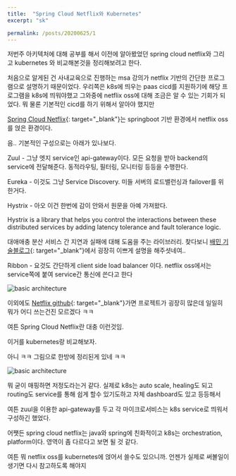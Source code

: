 ```yaml
---
title:  "Spring Cloud Netflix와 Kubernetes"
excerpt: "sk"

permalink: /posts/20200625/1
---
```



저번주 아키텍처에 대해 공부를 해서 이전에 알아봤었던 spring cloud netflix와 그리고 kubernetes 와 비교해본것을 정리해보려고 한다.

처음으로 알게된 건 사내교육으로 진행하는 msa 강의가 netflix 기반의 간단한 프로그램으로 설명하기 때문이었다. 우리쪽은 k8s에 띄우는  paas cicd를 지원하기에 해당 프로그램을 k8s에 띄워야했고 그와중에 netflix oss에 대해 조금은 알 수 있는 기회가 되었다. 뭐 물론 기본적인 cicd를 하기 위해서 알아야 했지만

[Spring Cloud Netflix](https://spring.io/projects/spring-cloud-netflix){: target="_blank"}는 springboot 기반 환경에서 netflix oss를 얹은 환경이다.

음.. 기본적인 구성으로는 아래가 있나보다.

Zuul - 그냥 엣지 service인 api-gateway이다. 모든 요청을 받아 backend의 service에 전달해준다. 동적라우팅, 필터링, 모니터링 등등을 수행한다.

Eureka - 이것도 그냥 Service Discovery. 미들 서버의 로드밸런싱과 failover를 위한거다.

Hystrix - 아오 이건 한번에 감이 안와서 원문을 아예 가져왔다. 

Hystrix is a library that helps you control the interactions between these distributed services by adding latency tolerance and fault tolerance logic.

대애애충 분산 서비스 간 지연과 실패에 대해 도움을 주는 라이브러리. 찾다보니 [배민 기술블로그](https://woowabros.github.io/experience/2017/08/21/hystrix-tunning.html){: target="_blank"}에서 굉장히 이쁘게 설명을 해주셧네여..

Ribbon - 요것도 간단하게 client side load balancer 이다. netflix oss에서는 service쪽에 붙여 service간 통신에 쓴다고 한다


![basic architecture](./../../_img/netflixOss.jpg)



이외에도 [Netflix github](https://github.com/Netflix){: target="_blank"}가면 프로젝트가 굉장히 많은데 일일히 뭐가 어디 쓰는건진 모르겠다 ㅋㅋ

여튼 Spring Cloud Netflix란 대충 이런것임.

이거를 kubernetes랑 비교해보자.

아니 ㅋㅋ 그림으로 한방에 정리된게 있네 ㅋㅋ

![basic architecture](./../../_img/netflixVsK8s.jpg)

뭐 굳이 매핑하면 저정도라는거 같다. 실제로 k8s는 auto scale, healing도 되고 routing도 service를 통해 쉽게 할수 있기도하고 자체 dashboard도 있고 등등해서 

여튼 zuul을 이용한  api-gateway를 두고 각 마이크로서비스는 k8s service로 띄워서 구성하긴 했었다.

어쨋든 spring cloud netflix는 java와 spring에  친화적이고 k8s는 orchestration, platform이다. 영역이 좀 다르다고 보면 될 것 같다.

여튼 뭐 netflix oss를 kubernetes에 얹어서 쓸수도 있으니까. 언젠가 실제로 써볼일이 생기면 다시 참고하도록 해야지